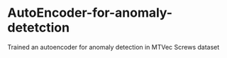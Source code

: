 # AutoEncoder-for-anomaly-detetction
Trained an autoencoder for anomaly detection in MTVec Screws dataset
